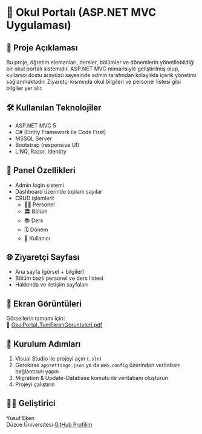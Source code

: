 # 🏫 Okul Portalı (ASP.NET MVC Uygulaması)

## 📌 Proje Açıklaması
Bu proje, öğretim elemanları, dersler, bölümler ve dönemlerin yönetilebildiği bir okul portalı sistemidir. ASP.NET MVC mimarisiyle geliştirilmiş olup, kullanıcı dostu arayüzü sayesinde admin tarafından kolaylıkla içerik yönetimi sağlanmaktadır. Ziyaretçi kısmında okul bilgileri ve personel listesi gibi bilgiler yer alır.

## 🛠️ Kullanılan Teknolojiler
- ASP.NET MVC 5
- C# (Entity Framework ile Code First)
- MSSQL Server
- Bootstrap (responsive UI)
- LINQ, Razor, Identity

## 🔐 Panel Özellikleri
- Admin login sistemi
- Dashboard üzerinde toplam sayılar
- CRUD işlemleri:
  - 👨‍🏫 Personel
  - 🏛️ Bölüm
  - 📚 Ders
  - 🗓️ Dönem
  - 👥 Kullanıcı

## 🌐 Ziyaretçi Sayfası
- Ana sayfa (görsel + bilgiler)
- Bölüm bazlı personel ve ders listesi
- Hakkında ve iletişim sayfaları

## 📸 Ekran Görüntüleri
Görsellerin tamamı için:  
📄 [OkulPortal_TumEkranGoruntuleri.pdf](./OkulPortal_TumEkranGoruntuleri.pdf)

## 🚀 Kurulum Adımları
1. Visual Studio ile projeyi açın (`.sln`)
2. Gerekirse `appsettings.json` ya da `Web.config` üzerinden veritabanı bağlantısını yapın
3. Migration & Update-Database komutu ile veritabanı oluşturun
4. Projeyi çalıştırın

## 👨‍💻 Geliştirici
Yusuf Eken  
Düzce Üniversitesi
[GitHub Profilim](https://github.com/Yusuf-Eken)
